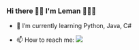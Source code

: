 ### Hi there 👋🏻 I'm Leman 👩🏻‍💻

- 🌱 I’m currently learning  Python, Java, C#

- 📫 How to reach me: <a href="https://www.linkedin.com/in/lemancaliskan/"> <img src="https://i.ibb.co/zr50D0J/3225190-app-linkedin-logo-media-popular-icon-4.png"></a>


<!--
**lemancaliskan/lemancaliskan** is a ✨ _special_ ✨ repository because its `README.md` (this file) appears on your GitHub profile.

Here are some ideas to get you started:


-->

